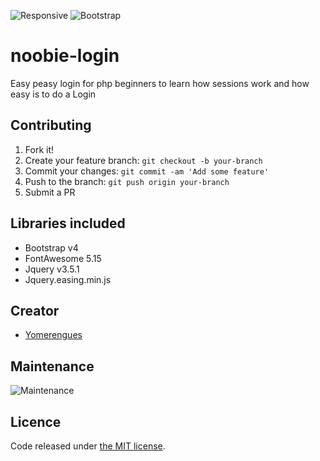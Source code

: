 ![Responsive](https://img.shields.io/badge/Responsive-Yes-ff69b4)
![Bootstrap](https://img.shields.io/badge/bootstrap-5.2.3-black)
# noobie-login
Easy peasy login for php beginners to learn how sessions work and how easy is to do a Login

## Contributing

1. Fork it!
2. Create your feature branch: `git checkout -b your-branch`
3. Commit your changes: `git commit -am 'Add some feature'`
4. Push to the branch: `git push origin your-branch`
5. Submit a PR

## Libraries included
* Bootstrap v4
* FontAwesome 5.15
* Jquery v3.5.1
* Jquery.easing.min.js

## Creator
* <a href="https://github.com/adhirsaurio">Yomerengues</a>

## Maintenance
![Maintenance](https://img.shields.io/badge/Maintenance-Yes-brightgreen)
## Licence
Code released under [the MIT license](https://github.com/bulmatemplates/bulma-templates/blob/master/LICENSE).